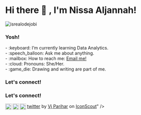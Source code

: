 # <summary><strong>Hi there :wave: , I'm Nissa Aljannah!</strong></summary>
<p align="left"> <img src="https://komarev.com/ghpvc/?username=goonesmile&label=Profile%20views&color=0e75b6&style=flat" alt="isrealodejobi" />
</p>

### <summary><strong>Yosh!</strong></summary>
<p>
    - :keyboard: I’m currently learning Data Analytics. </br>
    - :speech_balloon: Ask me about anything.</br>
    - :mailbox: How to reach me: <a href="nissaaljannah15@gmail.com">Email me!</a>  </br>
    - :cloud: Pronouns: She/Her. </br>
    - :game_die: Drawing and writing are part of me. </br>
<p>
 
### <summary><strong>Let's connect!</strong></summary>
### <summary><strong>Let's connect!</strong></summary>
<a href="https://x.com/iluvcaaaa">
  <img align="left" alt="ca Twitter" width="20px" src="<a href="https://iconscout.com/icons/twitter" class="text-underline font-size-sm" target="_blank">twitter</a> by <a href="https://iconscout.com/contributors/vijay-parihar" class="text-underline font-size-sm">Vj Parihar</a> on <a href="https://iconscout.com" class="text-underline font-size-sm">IconScout</a>" />
</a>
<a href="https://www.instagram.com/nsa.aljannah_/">
  <img align="left" alt="ca Instagram" width="20px" src="https://simpleicons.now.sh/instagram/495f7e" />
</a>
<a href="https://nissaaljannah.blogspot.com/">
  <img align="left" alt="ca Blog" width="20px" src="https://simpleicons.now.sh/blogger/495f7e" />
</a>
